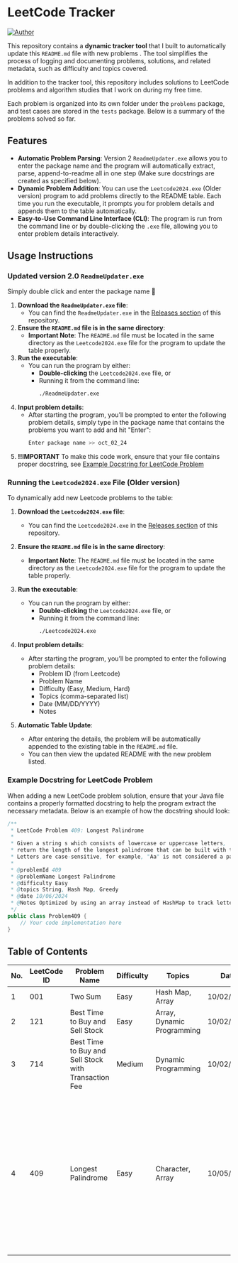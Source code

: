 # LeetCode Tracker

[![Author](https://img.shields.io/badge/Author-Shangjie%20Zheng-blue)](mailto:shangjiehz@gmail.com)

This repository contains a **dynamic tracker tool** that I built to automatically update this `README.md` file with new problems . The tool simplifies the process of logging and documenting problems, solutions, and related metadata, such as difficulty and topics covered.

In addition to the tracker tool, this repository includes solutions to LeetCode problems and algorithm studies that I work on during my free time. 

Each problem is organized into its own folder under the `problems` package, and test cases are stored in the `tests` package. Below is a summary of the problems solved so far.



## Features
- **Automatic Problem Parsing**: Version 2 `ReadmeUpdater.exe` allows you to enter the package name and the program will automatically extract, parse, append-to-readme all in one step (Make sure docstrings are created as specified below).
- **Dynamic Problem Addition**: You can use the `Leetcode2024.exe` (Older version) program to add problems directly to the README table. Each time you run the executable, it prompts you for problem details and appends them to the table automatically.
- **Easy-to-Use Command Line Interface (CLI)**: The program is run from the command line or by double-clicking the `.exe` file, allowing you to enter problem details interactively.

## Usage Instructions

### Updated version 2.0 `ReadmeUpdater.exe`
Simply double click and enter the package name 🚀
1. **Download the `ReadmeUpdater.exe` file**:
   - You can find the `ReadmeUpdater.exe` in the [Releases section](#) of this repository.
2. **Ensure the `README.md` file is in the same directory**:
   - **Important Note**: The `README.md` file must be located in the same directory as the `Leetcode2024.exe` file for the program to update the table properly.
3. **Run the executable**:
   - You can run the program by either:
      - **Double-clicking** the `Leetcode2024.exe` file, or
      - Running it from the command line:
        ```bash
        ./ReadmeUpdater.exe
        ```
4. **Input problem details**:
   - After starting the program, you’ll be prompted to enter the following problem details, simply type in the package name that contains the problems you want to add and hit "Enter":
     ```bash
     Enter package name >> oct_02_24
     ```
5. **‼️IMPORTANT** To make this code work, ensure that your file contains proper docstring, see [Example Docstring for LeetCode Problem](#example-docstring-for-leetcode-problem)
   
### Running the `Leetcode2024.exe` File (Older version)
To dynamically add new Leetcode problems to the table:
1. **Download the `Leetcode2024.exe` file**:
   - You can find the `Leetcode2024.exe` in the [Releases section](#) of this repository.

2. **Ensure the `README.md` file is in the same directory**:
   - **Important Note**: The `README.md` file must be located in the same directory as the `Leetcode2024.exe` file for the program to update the table properly.

3. **Run the executable**:
   - You can run the program by either:
      - **Double-clicking** the `Leetcode2024.exe` file, or
      - Running it from the command line:
        ```bash
        ./Leetcode2024.exe
        ```

4. **Input problem details**:
   - After starting the program, you’ll be prompted to enter the following problem details:
      - Problem ID (from Leetcode)
      - Problem Name
      - Difficulty (Easy, Medium, Hard)
      - Topics (comma-separated list)
      - Date (MM/DD/YYYY)
      - Notes

5. **Automatic Table Update**:
   - After entering the details, the problem will be automatically appended to the existing table in the `README.md` file.
   - You can then view the updated README with the new problem listed.


### Example Docstring for LeetCode Problem

When adding a new LeetCode problem solution, ensure that your Java file contains a properly formatted docstring to help the program extract the necessary metadata. Below is an example of how the docstring should look:

```java
/**
 * LeetCode Problem 409: Longest Palindrome
 * 
 * Given a string s which consists of lowercase or uppercase letters,
 * return the length of the longest palindrome that can be built with those letters.
 * Letters are case-sensitive, for example, "Aa" is not considered a palindrome.
 * 
 * @problemId 409
 * @problemName Longest Palindrome
 * @difficulty Easy
 * @topics String, Hash Map, Greedy
 * @date 10/06/2024
 * @Notes Optimized by using an array instead of HashMap to track letter frequencies.
 */
public class Problem409 {
    // Your code implementation here
}
```


## Table of Contents
| No. | LeetCode ID | Problem Name       | Difficulty | Topics                     | Date       | Notes                       |
|-----|-------------|--------------------|------------|----------------------------|------------|-----------------------------|
| 1   | 001         | Two Sum             | Easy      | Hash Map, Array            | 10/02/2024 | 😛                         |
| 2 | 121 | Best Time to Buy and Sell Stock | Easy | Array, Dynamic Programming | 10/02/2024 |  |
| 3 | 714 | Best Time to Buy and Sell Stock with Transaction Fee | Medium | Dynamic Programming        | 10/02/2024 | Used 2 arrays to represent the buy-hold states |
| 4 | 409 | Longest Palindrome | Easy | Character, Array           | 10/05/2024 | Used an array to represent the number of appearance rather than HashMap to enhance time and space complexity. Notice that in ASCII code, A-Z is 65 - 90, and a-z is 97 - 122 || 5 | 409 | Longest Palindrome | Easy | BFS, DFS, Dynamic Programming | 10/05/2024 | Used an array to represent the number of appearance rather than HashMap to enhance time and space complexity. Notice that in ASCII code, A-Z is 65 - 90, and a-z is 97 - 122 |
